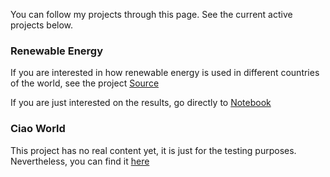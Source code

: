You can follow my projects through this page. See the current active projects below. 

### Renewable Energy

If you are interested in how renewable energy is used in different countries of the world, see the project [Source](https://github.com/MariaanaT/RenewableElectricity)

If you are just interested on the results, go directly to [Notebook](https://nbviewer.jupyter.org/github/MariaanaT/RenewableElectricity/blob/931326f68d9bc04c85eff98d4407afe61019d684/RenewableElectricityOutput.ipynb) 

### Ciao World

This project has no real content yet, it is just for the testing purposes. Nevertheless, you can find it [here](https://github.com/MariaanaT/ciao-world)

